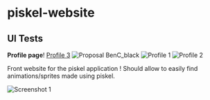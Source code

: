 piskel-website
==============

UI Tests
--------

__Profile page__!
[Profile 3](http://screenletstore.appspot.com/img/7e19c1dc-f158-11e2-81eb-0d40971d4c97.png "Profile 3")
![Proposal BenC_black](http://screenletstore.appspot.com/img/8d09154f-edeb-11e2-8bdd-27c145d9d344.png "Proposal BenC_black")
![Profile 1](http://screenletstore.appspot.com/img/28f2954c-eda9-11e2-b907-19bebcbd9685.png "Profile 1")
![Profile 2](http://screenletstore.appspot.com/img/641cf6ba-eda9-11e2-a677-19bebcbd9685.png "Profile 2")


Front website for the piskel application ! Should allow to easily find animations/sprites made using piskel. 

![Screenshot 1](https://dl.dropbox.com/u/17803671/screen_piskel_website_1.png "Screenshot 1")
